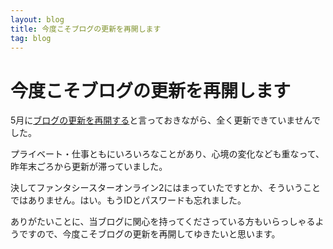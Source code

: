 ```yaml
---
layout: blog
title: 今度こそブログの更新を再開します
tag: blog
---
```


# 今度こそブログの更新を再開します

5月に[ブログの更新を再開する](http://www.xmisao.com/2015/05/17/reboot-a-blog.html)と言っておきながら、全く更新できていませんでした。

プライベート・仕事ともにいろいろなことがあり、心境の変化なども重なって、昨年末ごろから更新が滞っていました。

決してファンタシースターオンライン2にはまっていたですとか、そういうことではありません。はい。もうIDとパスワードも忘れました。

ありがたいことに、当ブログに関心を持ってくださっている方もいらっしゃるようですので、今度こそブログの更新を再開してゆきたいと思います。
